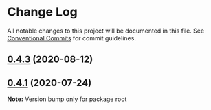 # Change Log

All notable changes to this project will be documented in this file.
See [Conventional Commits](https://conventionalcommits.org) for commit guidelines.

## [0.4.3](https://github.com/atpar/ap-monorepo/compare/v0.4.2-hotfix...v0.4.3) (2020-08-12)



## [0.4.1](https://github.com/atpar/ap-monorepo/compare/v0.4.0...v0.4.1) (2020-07-24)

**Note:** Version bump only for package root

